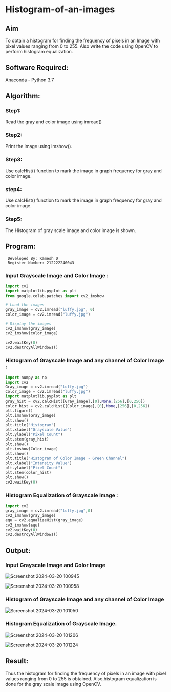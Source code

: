 # Histogram-of-an-images
## Aim
To obtain a histogram for finding the frequency of pixels in an Image with pixel values ranging from 0 to 255. Also write the code using OpenCV to perform histogram equalization.

## Software Required:
Anaconda - Python 3.7

## Algorithm:
### Step1:
Read the gray and color image using imread()

### Step2:
Print the image using imshow().



### Step3:
Use calcHist() function to mark the image in graph frequency for gray and color image.

### step4:
Use calcHist() function to mark the image in graph frequency for gray and color image.

### Step5:
The Histogram of gray scale image and color image is shown.


## Program:
```
 Developed By: Kamesh D
 Register Number: 212222240043
```

### Input Grayscale Image and Color Image :
```py
import cv2
import matplotlib.pyplot as plt
from google.colab.patches import cv2_imshow

# Load the images
gray_image = cv2.imread("luffy.jpg", 0)
color_image = cv2.imread("luffy.jpg")

# Display the images
cv2_imshow(gray_image)
cv2_imshow(color_image)

cv2.waitKey(0)
cv2.destroyAllWindows()
```

### Histogram of Grayscale Image and any channel of Color Image :

```py
import numpy as np
import cv2
Gray_image = cv2.imread("luffy.jpg")
Color_image = cv2.imread("luffy.jpg")
import matplotlib.pyplot as plt
gray_hist = cv2.calcHist([Gray_image],[0],None,[256],[0,256])
color_hist = cv2.calcHist([Color_image],[0],None,[256],[0,256])
plt.figure()
plt.imshow(Gray_image)
plt.show()
plt.title("Histogram")
plt.xlabel("Grayscale Value")
plt.ylabel("Pixel Count")
plt.stem(gray_hist)
plt.show()
plt.imshow(Color_image)
plt.show()
plt.title("Histogram of Color Image - Green Channel")
plt.xlabel("Intensity Value")
plt.ylabel("Pixel Count")
plt.stem(color_hist)
plt.show()
cv2.waitKey(0)
```

### Histogram Equalization of Grayscale Image :
```py
import cv2
gray_image = cv2.imread("luffy.jpg",0)
cv2_imshow(gray_image)
equ = cv2.equalizeHist(gray_image)
cv2_imshow(equ)
cv2.waitKey(0)
cv2.destroyAllWindows()
```

## Output:
### Input Grayscale Image and Color Image
![Screenshot 2024-03-20 100945](https://github.com/KameshLeVI/Histogram-of-an-images/assets/120780633/d3cca3fb-0550-4a6b-9aaf-9076421a8fa8)

![Screenshot 2024-03-20 100958](https://github.com/KameshLeVI/Histogram-of-an-images/assets/120780633/b17f04b3-8724-475e-aa0e-42542b698097)



### Histogram of Grayscale Image and any channel of Color Image
![Screenshot 2024-03-20 101050](https://github.com/KameshLeVI/Histogram-of-an-images/assets/120780633/2f1e9c52-473b-4e15-a84d-5f34f6dd482a)


### Histogram Equalization of Grayscale Image.
![Screenshot 2024-03-20 101206](https://github.com/KameshLeVI/Histogram-of-an-images/assets/120780633/5b0fc188-1bef-4154-a72c-bad21077f557)

![Screenshot 2024-03-20 101224](https://github.com/KameshLeVI/Histogram-of-an-images/assets/120780633/5ea38e22-880b-4519-92df-d6995b88e757)

## Result: 
Thus the histogram for finding the frequency of pixels in an image with pixel values ranging from 0 to 255 is obtained. Also,histogram equalization is done for the gray scale image using OpenCV.
